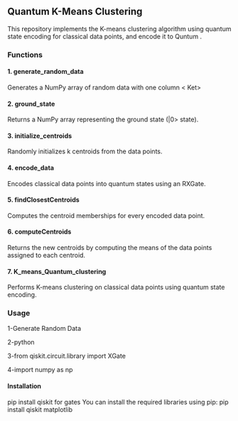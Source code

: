 ## Quantum K-Means Clustering

This repository implements the K-means clustering algorithm using quantum state encoding for classical data points, and encode it to Quntum .

### Functions
#### 1. generate_random_data
Generates a NumPy array of random data with one column < Ket>

#### 2. ground_state
Returns a NumPy array representing the ground state (|0> state).

#### 3. initialize_centroids
Randomly initializes k centroids from the data points.

#### 4. encode_data
Encodes classical data points into quantum states using an RXGate.

#### 5. findClosestCentroids
Computes the centroid memberships for every encoded data point.

#### 6. computeCentroids
Returns the new centroids by computing the means of the data points assigned to each centroid.

#### 7. K_means_Quantum_clustering
Performs K-means clustering on classical data points using quantum state encoding.

### Usage

1-Generate Random Data

2-python

3-from qiskit.circuit.library import XGate

4-import numpy as np

#### Installation
pip install qiskit for gates 
You can install the required libraries using pip:
pip install qiskit matplotlib

